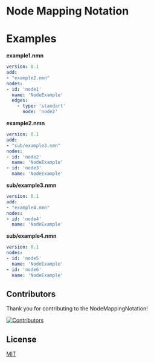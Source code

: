 # Node Mapping Notation

# Examples

**example1.nmn**
```yaml
version: 0.1
add:
- "example2.nmn"
nodes:
- id: 'node1'
  name: 'NodeExample'
  edges:
    - type: 'standart'
      node: 'node2'
```

**example2.nmn**
```yaml
version: 0.1
add:
- "sub/example3.nmn"
nodes:
- id: 'node2'
  name: 'NodeExample'
- id: 'node3'
  name: 'NodeExample'
```


**sub/example3.nmn**
```yaml
version: 0.1
add:
- "example4.nmn"
nodes:
- id: 'node4'
  name: 'NodeExample'
```

**sub/example4.nmn**
```yaml
version: 0.1
nodes:
- id: 'node5'
  name: 'NodeExample'
- id: 'node6'
  name: 'NodeExample'
```

## Contributors

Thank you for contributing to the NodeMappingNotation!

[![Contributors](https://contrib.rocks/image?repo=panda-coder/nmn)](https://github.com/panda-coder/nmn/graphs/contributors)

## License

[MIT](./LICENSE)